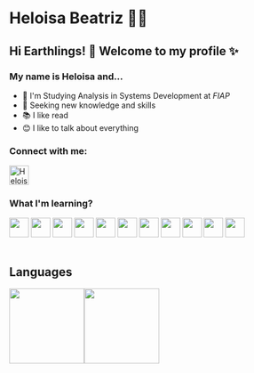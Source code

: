 
<!--
### Hi there 👋
**Helloisa22/Helloisa22** is a ✨ _special_ ✨ repository because its `README.md` (this file) appears on your GitHub profile.

Here are some ideas to get you started:

- 🔭 I’m currently working on ...
- 🌱 I’m currently learning ...
- 👯 I’m looking to collaborate on ...
- 🤔 I’m looking for help with ...
- 💬 Ask me about ...
- 📫 How to reach me: ...
- 😄 Pronouns: ...
- ⚡ Fun fact: ...
-->
# Heloisa Beatriz 👩‍💻

## Hi Earthlings! 👋 Welcome to my profile ✨
### My name is Heloisa and...
  
- 🚀 I'm Studying Analysis in Systems Development at *FIAP*
- 🚀 Seeking new knowledge and skills
- 📚 I like read
- 😊 I like to talk about everything 

<div  align="left">
  <h3>Connect with me:</h3>  
    <p>
      <a href="https://www.linkedin.com/in/heloisa-beatriz-515139197/" target="_blank"><img align="center" src="https://user-images.githubusercontent.com/52077278/135925928-32dab723-cd9f-4b40-aa16-2397ff1221b3.png" alt="HeloisaBeatriz" height="35" width="35" /></a>
    </p>
</div>

###  What I'm learning?

<img src = "https://i.imgur.com/SZw5fKK.png" height="35" width="35" /> <img src = "https://i.imgur.com/fY0ajRd.png" height="35" width="35"> <img src = "https://i.imgur.com/opyd6uS.png" height="35" width="35">  <img src = "https://upload.wikimedia.org/wikipedia/commons/thumb/9/99/Unofficial_JavaScript_logo_2.svg/480px-Unofficial_JavaScript_logo_2.svg.png" height="35" width="35"> <img src = "https://getbootstrap.com/docs/4.0/assets/brand/bootstrap-social-logo.png" height="35" width="35"> <img src = "https://i.imgur.com/mEF4bj3.png" height="35" width="35">  <img src = "https://miro.medium.com/max/816/1*mn6bOs7s6Qbao15PMNRyOA.png" height="35" width="35"> <img src = "https://angular.io/assets/images/logos/angular/angular.png" height="35" width="35"> <img src = "https://i.imgur.com/bMbzppn.png" height="35" width="35">  <img src = "https://i.imgur.com/Ce9bS32.png" height="35" width="35">  <img src = "https://git-scm.com/images/logos/downloads/Git-Icon-1788C.png" height="35" width="35">
<br>
<br>

## Languages
<a href="https://github.com/Helloisa22?tab=repositories"><img height="135px" src="https://github-readme-stats.vercel.app/api?username=Helloisa22&hide_title=true&hide_border=true&show_icons=true&include_all_commits=true&count_private=true&line_height=20&_color=9f9f9f&text_color=9f9f9f&icon_color=79ff97&bg_color=151515&theme=graywhite" /><!-- wi*quL3fcV --><img height="135px" src="https://github-readme-stats.vercel.app/api/top-langs/?username=Helloisa22&hide_title=false&hide_border=true&layout=compact&langs_count=7,Redventures-Movie-Quotes&text_color=9f9f9f&icon_color=79ff97&bg_color=151515&theme=graywhite" /></a>


